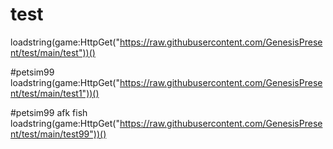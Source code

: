 # test

loadstring(game:HttpGet("https://raw.githubusercontent.com/GenesisPresent/test/main/test"))()

#petsim99
loadstring(game:HttpGet("https://raw.githubusercontent.com/GenesisPresent/test/main/test1"))()

#petsim99 afk fish
loadstring(game:HttpGet("https://raw.githubusercontent.com/GenesisPresent/test/main/test99"))()
